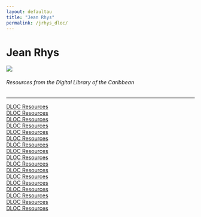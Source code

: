 ```yaml
---
layout: defaultau
title: "Jean Rhys"
permalink: /jrhys_dloc/
---
```

<!-- partial:index.partial.html -->
<div class="content">
    <h1>Jean Rhys</h1>
    <div class="quote">
        <div><img src="http://padraigrooney.com/journalism/images/jean_rhys.jpg" class="logo"></div>
    </div>
    <body>
    <h6>Resources from the Digital Library of the Caribbean</h6><hr> 
        <a href="https://www.dloc.com/AA00014530/00001/images" target="_blank">DLOC Resources</a><br>
        <a href="https://www.dloc.com/AA00052865/00001/images" target="_blank">DLOC Resources</a><br>
        <a href="https://www.dloc.com/CA00100170/00001/images" target="_blank">DLOC Resources</a><br>
        <a href="https://www.dloc.com/AA00048586/00001/pdf" target="_blank">DLOC Resources</a><br>
        <a href="https://www.dloc.com/UF00072342/00001/images" target="_blank">DLOC Resources</a><br>
        <a href="https://www.dloc.com/AA00035010/00001/pdf" target="_blank">DLOC Resources</a><br>
        <a href="https://www.dloc.com/AA00030410/00001/images" target="_blank">DLOC Resources</a><br>
        <a href="https://www.dloc.com/AA00030636/00001/images" target="_blank">DLOC Resources</a><br>
        <a href="https://www.dloc.com/AA00030411/00001/images" target="_blank">DLOC Resources</a><br>
        <a href="https://www.dloc.com/UFE0022408/00001/images" target="_blank">DLOC Resources</a><br>
        <a href="https://www.dloc.com/AA00030635/00001/images" target="_blank">DLOC Resources</a><br>
        <a href="https://www.dloc.com/AA00030634/00001/images" target="_blank">DLOC Resources</a><br>
        <a href="https://www.dloc.com/AA00030637/00001/images" target="_blank">DLOC Resources</a><br>
        <a href="https://www.dloc.com/AA00061848/00001/pdf" target="_blank">DLOC Resources</a><br>
        <a href="https://www.dloc.com/AA00032523/00011/images" target="_blank">DLOC Resources</a><br>
        <a href="https://www.dloc.com/UF00096005/00025/images" target="_blank">DLOC Resources</a><br>
        <a href="https://www.dloc.com/UF00099208/00067/images" target="_blank">DLOC Resources</a><br>
    </body> 
          </div>
  <!-- partial -->
<script src='https://cdnjs.cloudflare.com/ajax/libs/jquery/3.1.1/jquery.min.js'></script><script  src="{{ site.baseurl }}/assets/js/authorscript.js"></script>
